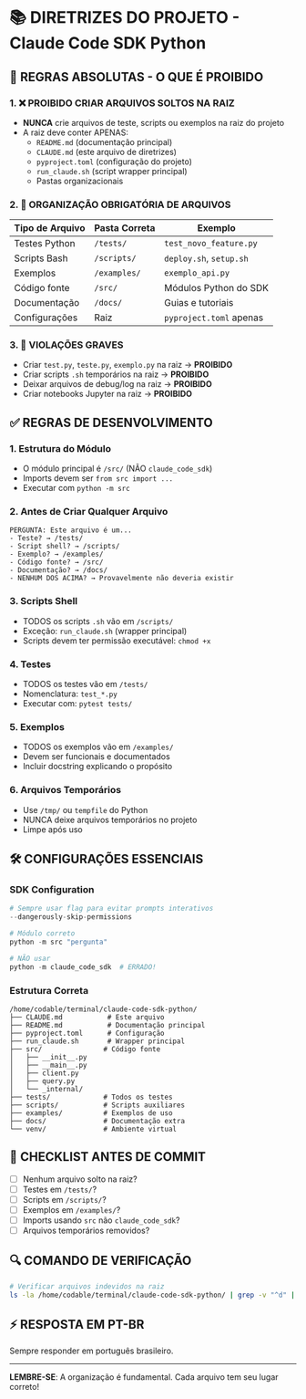 # 📚 DIRETRIZES DO PROJETO - Claude Code SDK Python

## 🚫 REGRAS ABSOLUTAS - O QUE É PROIBIDO

### 1. ❌ **PROIBIDO CRIAR ARQUIVOS SOLTOS NA RAIZ**
   - **NUNCA** crie arquivos de teste, scripts ou exemplos na raiz do projeto
   - A raiz deve conter APENAS:
     - `README.md` (documentação principal)
     - `CLAUDE.md` (este arquivo de diretrizes)
     - `pyproject.toml` (configuração do projeto)
     - `run_claude.sh` (script wrapper principal)
     - Pastas organizacionais

### 2. 📁 **ORGANIZAÇÃO OBRIGATÓRIA DE ARQUIVOS**

| **Tipo de Arquivo** | **Pasta Correta** | **Exemplo** |
|-------------------|------------------|------------|
| Testes Python | `/tests/` | `test_novo_feature.py` |
| Scripts Bash | `/scripts/` | `deploy.sh`, `setup.sh` |
| Exemplos | `/examples/` | `exemplo_api.py` |
| Código fonte | `/src/` | Módulos Python do SDK |
| Documentação | `/docs/` | Guias e tutoriais |
| Configurações | Raiz | `pyproject.toml` apenas |

### 3. 🔴 **VIOLAÇÕES GRAVES**
   - Criar `test.py`, `teste.py`, `exemplo.py` na raiz → **PROIBIDO**
   - Criar scripts `.sh` temporários na raiz → **PROIBIDO**
   - Deixar arquivos de debug/log na raiz → **PROIBIDO**
   - Criar notebooks Jupyter na raiz → **PROIBIDO**

## ✅ REGRAS DE DESENVOLVIMENTO

### 1. **Estrutura do Módulo**
   - O módulo principal é `/src/` (NÃO `claude_code_sdk`)
   - Imports devem ser `from src import ...`
   - Executar com `python -m src`

### 2. **Antes de Criar Qualquer Arquivo**
   ```
   PERGUNTA: Este arquivo é um...
   - Teste? → /tests/
   - Script shell? → /scripts/
   - Exemplo? → /examples/
   - Código fonte? → /src/
   - Documentação? → /docs/
   - NENHUM DOS ACIMA? → Provavelmente não deveria existir
   ```

### 3. **Scripts Shell**
   - TODOS os scripts `.sh` vão em `/scripts/`
   - Exceção: `run_claude.sh` (wrapper principal)
   - Scripts devem ter permissão executável: `chmod +x`

### 4. **Testes**
   - TODOS os testes vão em `/tests/`
   - Nomenclatura: `test_*.py`
   - Executar com: `pytest tests/`

### 5. **Exemplos**
   - TODOS os exemplos vão em `/examples/`
   - Devem ser funcionais e documentados
   - Incluir docstring explicando o propósito

### 6. **Arquivos Temporários**
   - Use `/tmp/` ou `tempfile` do Python
   - NUNCA deixe arquivos temporários no projeto
   - Limpe após uso

## 🛠️ CONFIGURAÇÕES ESSENCIAIS

### SDK Configuration
```python
# Sempre usar flag para evitar prompts interativos
--dangerously-skip-permissions

# Módulo correto
python -m src "pergunta"

# NÃO usar
python -m claude_code_sdk  # ERRADO!
```

### Estrutura Correta
```
/home/codable/terminal/claude-code-sdk-python/
├── CLAUDE.md           # Este arquivo
├── README.md           # Documentação principal
├── pyproject.toml      # Configuração
├── run_claude.sh       # Wrapper principal
├── src/               # Código fonte
│   ├── __init__.py
│   ├── __main__.py
│   ├── client.py
│   ├── query.py
│   └── _internal/
├── tests/             # Todos os testes
├── scripts/           # Scripts auxiliares
├── examples/          # Exemplos de uso
├── docs/              # Documentação extra
└── venv/              # Ambiente virtual
```

## 📝 CHECKLIST ANTES DE COMMIT

- [ ] Nenhum arquivo solto na raiz?
- [ ] Testes em `/tests/`?
- [ ] Scripts em `/scripts/`?
- [ ] Exemplos em `/examples/`?
- [ ] Imports usando `src` não `claude_code_sdk`?
- [ ] Arquivos temporários removidos?

## 🔍 COMANDO DE VERIFICAÇÃO

```bash
# Verificar arquivos indevidos na raiz
ls -la /home/codable/terminal/claude-code-sdk-python/ | grep -v "^d" | grep -v "README\|CLAUDE\|pyproject\|run_claude"
```

## ⚡ RESPOSTA EM PT-BR
Sempre responder em português brasileiro.

---
**LEMBRE-SE**: A organização é fundamental. Cada arquivo tem seu lugar correto!